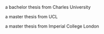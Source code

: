 a bachelor thesis from Charles University

a master thesis from UCL

a master thesis from Imperial College London
